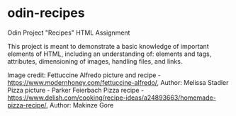 # odin-recipes
Odin Project "Recipes" HTML Assignment

This project is meant to demonstrate a basic knowledge of important elements of HTML, including an understanding of:
elements and tags, attributes, dimensioning of images, handling files, and links.


Image credit:
Fettuccine Alfredo picture and recipe - https://www.modernhoney.com/fettuccine-alfredo/, Author: Melissa Stadler
Pizza picture - Parker Feierbach
Pizza recipe - https://www.delish.com/cooking/recipe-ideas/a24893663/homemade-pizza-recipe/, Author: Makinze Gore

